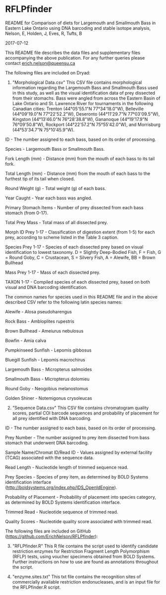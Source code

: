 # RFLPfinder
README for Comparison of diets for Largemouth and Smallmouth Bass in Eastern Lake Ontario using DNA barcoding and stable isotope analysis, Nelson, E, Holden, J, Eves, R, Tufts, B

2017-07-12

This README file describes the data files and supplementary files accompanying the above publication.  For any further queries please contact erich.nelson@queensu.ca

The following files are included on Dryad:

1)  "Morphological Data.csv" 
This CSV file contains morphological information regarding the Largemouth Bass and Smallmouth Bass used in this study, as well as the visual identification data of prey dissected from their stomachs. Bass were angled from across the Eastern Basin of Lake Ontario and St. Lawrence River for tournaments in the following Canadian cities: Trenton (44°05'55.1"N 77°34'18.0"W), Belleville (44°09'19.0"N 77°22'52.2"W), Deseronto (44°11'29.7"N 77°03'09.5"W), Kingston (44°13'46.0"N 76°28'38.8"W), Gananoque (44°19'17.9"N 76°09'50.8"W), Rockport (44°22'57.2"N 75°55'42.0"W), and Morrisburg (44°53'34.7"N 75°10'45.9"W).

ID - The number assigned to each bass, based on its order of processing.

Species - Largemouth Bass or Smallmouth Bass.

Fork Length (mm) - Distance (mm) from the mouth of each bass to its tail fork.

Total Length (mm) - Distance (mm) from the mouth of each bass to the furthest tip of its tail when closed.

Round Weight (g) - Total weight (g) of each bass.

Year Caught - Year each bass was angled.

Primary Stomach Items - Number of prey dissected from each bass stomach (from 0-17).

Total Prey Mass - Total mass of all dissected prey.

Morph ID Prey 1-17 - Classification of digestion extent (from 1-5) for each prey, according to scheme listed in the Table 3 caption.

Species Prey 1-17 - Species of each dissected prey based on visual identification to lowest taxonomy. D = Slightly Deep-Bodied Fish, F = Fish, G = Round Goby, C = Crustacean, S = Silvery Fish, A = Alewife, BB = Brown Bullhead

Mass Prey 1-17 - Mass of each dissected prey.

TAXON 1-17 - Compiled species of each dissected prey, based on both visual and DNA barcoding identification.

The common names for species used in this README file and in the above described CSV refer to the following latin species names:

Alewife - Alosa pseudoharengus

Rock Bass - Ambloplites rupestris

Brown Bullhead - Ameiurus nebulosus

Bowfin - Amia calva

Pumpkinseed Sunfish - Lepomis gibbosus

Bluegill Sunfish - Lepomis macrochirus

Largemouth Bass - Micropterus salmoides

Smallmouth Bass - Micropterus dolomieu

Round Goby - Neogobius melanostomus

Golden Shiner - Notemigonus crysoleucas

2)  "Sequence Data.csv"
This CSV file contains chromatogram quality scores, partial COI barcode sequences and probability of placement for all prey identified with DNA barcoding.

ID - The number assigned to each bass, based on its order of processing.

Prey Number - The number assigned to prey item dissected from bass stomach that underwent DNA barcoding.

Sample Name/Chromat ID/Read ID - Values assigned by external facility (TCAG) associated with the sequence data.

Read Length - Nucleotide length of trimmed sequence read.

Prey Species - Species of prey item, as determined by BOLD Systems identification interface (http://boldsystems.org/index.php/IDS_OpenIdEngine).

Probability of Placement - Probability of placement into species category, as determined by BOLD Systems identification interface.

Trimmed Read - Nucleotide sequence of trimmed read.

Quality Scores - Nucleotide quality score associated with trimmed read.

The following files are included on GitHub (https://github.com/ErichNelson/RFLPfinder):

3)  "RFLPfinder.R"
This R file contains the script used to identify candidate restriction enzymes for Restriction Fragment Length Polymorphism (RFLP) tests, using voucher specimens obtained from BOLD Systems. Further instructions on how to use are found as annotations throughout the script.

3)  "enzyme.sites.txt"
This txt file contains the recognition sites of commercially available restriction endonucleases, and is an input file for the RFLPfinder.R script.

